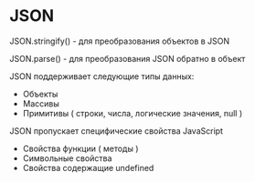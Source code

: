 # JSON

JSON.stringify() - для преобразования объектов в JSON

JSON.parse() - для преобразования JSON обратно в объект

JSON поддерживает следующие типы данных:

- Объекты
- Массивы
- Примитивы ( строки, числа, логические значения, null )

JSON пропускает специфические свойства JavaScript

- Свойства функции ( методы )
- Символьные свойства
- Свойства содержащие undefined